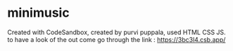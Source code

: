 # minimusic
Created with CodeSandbox,
created by purvi puppala,
used HTML CSS JS.
to have a look of the out come go through the link : https://3bc3l4.csb.app/
